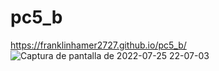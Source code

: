 # pc5_b
https://franklinhamer2727.github.io/pc5_b/
![Captura de pantalla de 2022-07-25 22-07-03](https://user-images.githubusercontent.com/79879867/180933384-e859aa89-a85f-4910-b319-28c2b0c33bc1.png)
